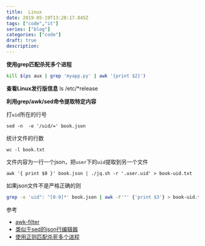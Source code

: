 ```yaml
---
title:  Linux
date: 2019-05-19T13:28:17.845Z
tags: ["code","it"]
series: ["blog"]
categories: ["code"]
draft: true
description:
---
```


**使用grep匹配杀死多个进程**
```bash
kill $(ps aux | grep 'myapp.py' | awk '{print $2}')
```


**查看Linux发行版信息**
ls /etc/*release

**利用grep/awk/sed命令提取特定内容**

打`uid`所在的行号

`sed -n  -e '/uid/=' book.json`

统计文件的行数

`wc -l book.txt`

文件内容为一行一个json，把`user`下的`uid`提取到另一个文件

`awk '{ print $0 }' book.json | ./jq.sh -r '.user.uid' > book-uid.txt`

如果json文件不是严格正确的则

```bash
grep -o 'uid": "[0-9]*' book.json | awk -F'"' {'print $3'} > book-uid.txt
```


参考  

- [awk-filter](https://www.tecmint.com/use-linux-awk-command-to-filter-text-string-in-files/)
- [类似于sed的json行编辑器](https://stedolan.github.io/jq/)
- [使用正则匹配杀死多个进程](https://stackoverflow.com/questions/3510673/find-and-kill-a-process-in-one-line-using-bash-and-regex/3510850#3510850)